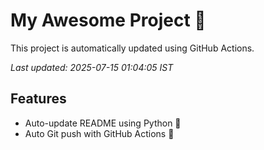 # My Awesome Project 🚀

This project is automatically updated using GitHub Actions.

_Last updated: 2025-07-15 01:04:05 IST_

## Features
- Auto-update README using Python 🐍
- Auto Git push with GitHub Actions 🤖
